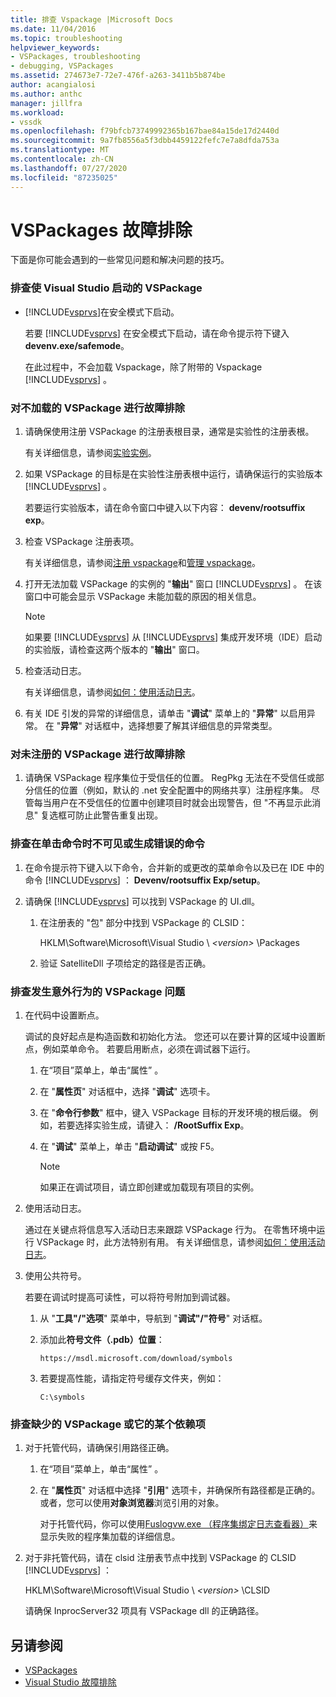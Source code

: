 ```yaml
---
title: 排查 Vspackage |Microsoft Docs
ms.date: 11/04/2016
ms.topic: troubleshooting
helpviewer_keywords:
- VSPackages, troubleshooting
- debugging, VSPackages
ms.assetid: 274673e7-72e7-476f-a263-3411b5b874be
author: acangialosi
ms.author: anthc
manager: jillfra
ms.workload:
- vssdk
ms.openlocfilehash: f79bfcb73749992365b167bae84a15de17d2440d
ms.sourcegitcommit: 9a7fb8556a5f3dbb4459122fefc7e7a8dfda753a
ms.translationtype: MT
ms.contentlocale: zh-CN
ms.lasthandoff: 07/27/2020
ms.locfileid: "87235025"
---
```

# <a name="troubleshooting-vspackages"></a>VSPackages 故障排除
下面是你可能会遇到的一些常见问题和解决问题的技巧。

### <a name="to-troubleshoot-a-vspackage-that-keeps-visual-studio-from-starting"></a>排查使 Visual Studio 启动的 VSPackage

- [!INCLUDE[vsprvs](../code-quality/includes/vsprvs_md.md)]在安全模式下启动。

   若要 [!INCLUDE[vsprvs](../code-quality/includes/vsprvs_md.md)] 在安全模式下启动，请在命令提示符下键入**devenv.exe/safemode**。

   在此过程中，不会加载 Vspackage，除了附带的 Vspackage [!INCLUDE[vsprvs](../code-quality/includes/vsprvs_md.md)] 。

### <a name="to-troubleshoot-a-vspackage-that-does-not-load"></a>对不加载的 VSPackage 进行故障排除

1. 请确保使用注册 VSPackage 的注册表根目录，通常是实验性的注册表根。

    有关详细信息，请参阅[实验实例](../extensibility/the-experimental-instance.md)。

2. 如果 VSPackage 的目标是在实验性注册表根中运行，请确保运行的实验版本 [!INCLUDE[vsprvs](../code-quality/includes/vsprvs_md.md)] 。

    若要运行实验版本，请在命令窗口中键入以下内容： **devenv/rootsuffix exp**。

3. 检查 VSPackage 注册表项。

    有关详细信息，请参阅[注册 vspackage](registering-and-unregistering-vspackages.md)和[管理 vspackage](../extensibility/managing-vspackages.md)。

4. 打开无法加载 VSPackage 的实例的 "**输出**" 窗口 [!INCLUDE[vsprvs](../code-quality/includes/vsprvs_md.md)] 。 在该窗口中可能会显示 VSPackage 未能加载的原因的相关信息。

   > [!NOTE]
   > 如果要 [!INCLUDE[vsprvs](../code-quality/includes/vsprvs_md.md)] 从 [!INCLUDE[vsprvs](../code-quality/includes/vsprvs_md.md)] 集成开发环境（IDE）启动的实验版，请检查这两个版本的 "**输出**" 窗口。

5. 检查活动日志。

    有关详细信息，请参阅[如何：使用活动日志](../extensibility/how-to-use-the-activity-log.md)。

6. 有关 IDE 引发的异常的详细信息，请单击 "**调试**" 菜单上的 "**异常**" 以启用异常。 在 "**异常**" 对话框中，选择想要了解其详细信息的异常类型。

### <a name="to-troubleshoot-a-vspackage-that-does-not-register"></a>对未注册的 VSPackage 进行故障排除

1. 请确保 VSPackage 程序集位于受信任的位置。 RegPkg 无法在不受信任或部分信任的位置（例如，默认的 .net 安全配置中的网络共享）注册程序集。 尽管每当用户在不受信任的位置中创建项目时就会出现警告，但 "不再显示此消息" 复选框可防止此警告重复出现。

### <a name="to-troubleshoot-a-command-that-is-not-visible-or-that-generates-an-error-when-you-click-a-command"></a>排查在单击命令时不可见或生成错误的命令

1. 在命令提示符下键入以下命令，合并新的或更改的菜单命令以及已在 IDE 中的命令 [!INCLUDE[vsprvs](../code-quality/includes/vsprvs_md.md)] ： **Devenv/rootsuffix Exp/setup**。

2. 请确保 [!INCLUDE[vsprvs](../code-quality/includes/vsprvs_md.md)] 可以找到 VSPackage 的 UI.dll。

   1. 在注册表的 "包" 部分中找到 VSPackage 的 CLSID：

        HKLM\Software\Microsoft\Visual Studio \\ *\<version>* \Packages

   2. 验证 SatelliteDll 子项给定的路径是否正确。

### <a name="to-troubleshoot-a-vspackage-that-behaves-unexpectedly"></a>排查发生意外行为的 VSPackage 问题

1. 在代码中设置断点。

     调试的良好起点是构造函数和初始化方法。 您还可以在要计算的区域中设置断点，例如菜单命令。 若要启用断点，必须在调试器下运行。

    1. 在“项目”菜单上，单击“属性” 。

    2. 在 "**属性页**" 对话框中，选择 "**调试**" 选项卡。

    3. 在 "**命令行参数**" 框中，键入 VSPackage 目标的开发环境的根后缀。 例如，若要选择实验生成，请键入： **/RootSuffix Exp**。

    4. 在 "**调试**" 菜单上，单击 "**启动调试**" 或按 F5。

        > [!NOTE]
        > 如果正在调试项目，请立即创建或加载现有项目的实例。

2. 使用活动日志。

     通过在关键点将信息写入活动日志来跟踪 VSPackage 行为。 在零售环境中运行 VSPackage 时，此方法特别有用。 有关详细信息，请参阅[如何：使用活动日志](../extensibility/how-to-use-the-activity-log.md)。

3. 使用公共符号。

     若要在调试时提高可读性，可以将符号附加到调试器。

    1. 从 "**工具"/"选项**" 菜单中，导航到 "**调试"/"符号**" 对话框。

    2. 添加此**符号文件（.pdb）位置**：

         `https://msdl.microsoft.com/download/symbols`

    3. 若要提高性能，请指定符号缓存文件夹，例如：

        ```
        C:\symbols
        ```

### <a name="to-troubleshoot-a-missing-vspackage-or-one-of-its-dependencies"></a>排查缺少的 VSPackage 或它的某个依赖项

1. 对于托管代码，请确保引用路径正确。

   1. 在“项目”菜单上，单击“属性” 。

   2. 在 "**属性页**" 对话框中选择 "**引用**" 选项卡，并确保所有路径都是正确的。 或者，您可以使用**对象浏览器**浏览引用的对象。

        对于托管代码，你可以使用[Fuslogvw.exe （程序集绑定日志查看器）](/dotnet/framework/tools/fuslogvw-exe-assembly-binding-log-viewer)来显示失败的程序集加载的详细信息。

2. 对于非托管代码，请在 clsid 注册表节点中找到 VSPackage 的 CLSID [!INCLUDE[vsprvs](../code-quality/includes/vsprvs_md.md)] ：

    HKLM\Software\Microsoft\Visual Studio \\ *\<version>* \CLSID

   请确保 InprocServer32 项具有 VSPackage dll 的正确路径。

## <a name="see-also"></a>另请参阅
- [VSPackages](../extensibility/internals/vspackages.md)
- [Visual Studio 故障排除](/troubleshoot/visualstudio/welcome-visual-studio/)
